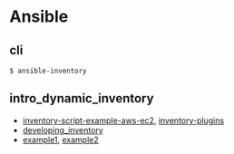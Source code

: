 # Ansible

## cli

```
$ ansible-inventory
```

## intro_dynamic_inventory

* [inventory-script-example-aws-ec2](https://docs.ansible.com/ansible/2.7/user_guide/intro_dynamic_inventory.html#inventory-script-example-aws-ec2), [inventory-plugins](https://docs.ansible.com/ansible/2.7/plugins/inventory.html#inventory-plugins)
* [developing_inventory](https://docs.ansible.com/ansible/2.5/dev_guide/developing_inventory.html)
* [example1](https://www.jeffgeerling.com/blog/creating-custom-dynamic-inventories-ansible), [example2](https://www.codementor.io/elikimantrk/how-and-why-i-use-dynamic-inventories-and-group-vars-with-ansible-hu3vl69bkhttps://www.codementor.io/elikimantrk/how-and-why-i-use-dynamic-inventories-and-group-vars-with-ansible-hu3vl69bk)
